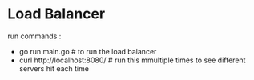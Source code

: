 # Load Balancer

run commands :

- go run main.go # to run the load balancer
- curl http://localhost:8080/ # run this mmultiple times to see different servers hit each time